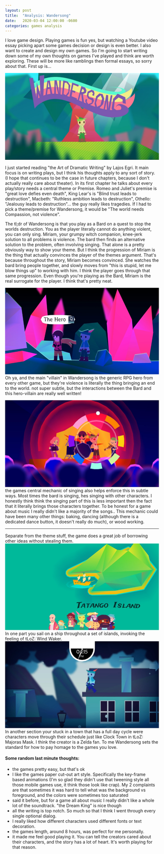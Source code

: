 ```yaml
---
layout: post
title:  "Analysis: Wandersong"
date:   2020-03-04 12:00:00 -0600
categories: games analysis
---
```


I love game design. Playing games is fun yes, but watching a Youtube video essay picking apart some games decision or design is even better. I also want to create and design my own games. So I'm going to start writing down some of my own thoughts on games I've played and think are worth exploring. These will be more like ramblings then formal essays, so sorry about that. First up is...

![b1](/assets/images/wandersong.jpg)

I just started reading "the Art of Dramatic Writing" by Lajos Egri. It main focus is on writing plays, but I think his thoughts apply to any sort of story. (I hope that continues to be the case in future chapters, because I don't actually really care about theater). In its first chapter he talks about every play/story needs a central theme or Premise. Romeo and Juliet's premise is "great love defies even death", King Lear's is "Blind trust leads to destruction", Macbeth: "Ruthless ambition leads to destruction", Othello: "Jealousy leads to destruction"... the guy really likes tragedies. If I had to pick a theme/premise for Wandersong, it would be "The world needs Compassion, not violence".

The tl;dr of Wandersong is that you play as a Bard on a quest to stop the worlds destruction. You as the player literally cannot do anything violent, you can only sing. Miriam, your grumpy witch companion, knee-jerk solution to all problems _is_ violence. The bard then finds an alternative solution to the problem, often involving singing. That alone is a pretty obviously way to show your theme. But I think the progression of Miriam is the thing that actually convinces the player of the themes argument. That's because throughout the story, Miriam becomes convinced. She watches the bard bring people together, and slowly moves from "this is stupid, let me blow things up" to working with him. I think the player goes through that same progression. Even though you're playing as the Bard, Miriam is the real surrogate for the player. I think that's pretty neat. 

![b4](/assets/images/wandersong_4.jpg)
Oh ya, and the main "villain" in Wandersong is the generic RPG hero from every other game, but they're violence is literally the thing bringing an end to the world. not super subtle, but the interactions between the Bard and this hero-villain are really well written!

![b5](/assets/images/wandersong_5.jpeg)
the games central mechanic of singing also helps enforce this in subtle ways. Most times the bard is singing, hes singing with other characters. I honestly think think the singing part of this is less important then the fact that it literally brings those characters together. To be honest for a game about music I really didn't like a majority of the songs.. This mechanic could have been many other things: baking, dancing (although there is a dedicated dance button, it doesn't really do much), or wood working.

---

Separate from the theme stuff, the game does a great job of borrowing other ideas without stealing them.
![b2](/assets/images/wandersong_2.jpeg)
In one part you sail on a ship throughout a set of islands, invoking the feeling of tLoZ: Wind Waker. 
![b3](/assets/images/wandersong_3.jpg)
In another section your stuck in a town that has a full day cycle were characters move through their schedule just like Clock Town in tLoZ: Majoras Mask. I think the creator is a Zelda fan. To me Wandersong sets the standard for how to pay homage to the games you love.


#### Some random last minute thoughts:

- the games pretty easy, but that's ok
- I like the games paper cut-out art style. Specifically the key-frame based animations (I'm so glad they didn't use that tweening style all those mobile games use, it think those look like crap). My 2 complaints are that sometimes it was hard to tell what was the background vs foreground, and the colors were sometimes too saturated
- said it before, but for a game all about music I really didn't like a whole lot of the soundtrack. "the Dream King" is nice though
- all the writing is top notch. So much so that I think I went through every single optional dialog.
- I really liked how different characters used different fonts or text decoration. 
- the games length, around 8 hours, was perfect for me personally.
- it made me feel good playing it. You can tell the creators cared about their characters, and the story has a lot of heart. It's worth playing for that reason.

